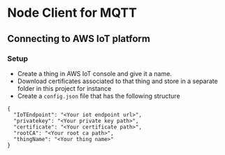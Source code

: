# Node Client for MQTT
## Connecting to AWS IoT platform

### Setup

- Create a thing in AWS IoT console and give it a name.
- Download certificates associated to that thing and store in a separate folder in this project for instance
- Create a `config.json` file that has the following structure
 ```
 {
   "IoTEndpoint": "<Your iot endpoint url>",
   "privatekey": "<Your private key path>",
   "certificate": "<Your certificate path>",
   "rootCA": "<Your root ca path>",
   "thingName": "<Your thing name>"
 }
 ```
